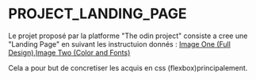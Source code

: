 # PROJECT_LANDING_PAGE

Le projet proposé par la platforme "The odin project" consiste a cree une "Landing Page" en suivant les instructuion donnés : [Image One (Full Design)](https://cdn.statically.io/gh/TheOdinProject/curriculum/main/foundations/html_css/project/odin-project.png),[Image Two (Color and Fonts)](https://cdn.statically.io/gh/TheOdinProject/curriculum/main/foundations/html_css/project/colors_and_stuff.png) 

Cela a pour but de concretiser les acquis en css (flexbox)principalement.